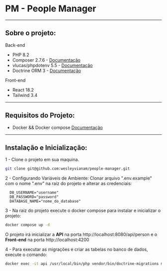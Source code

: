 # PM - People Manager

---
## Sobre o projeto:
Back-end
* PHP 8.2
* Composer 2.7.6 - [Documentação](https://getcomposer.org/doc/)
* vlucas/phpdotenv 5.5 - [Documentação](https://github.com/vlucas/phpdotenv)
* Doctrine ORM 3 - [Documentação](https://www.doctrine-project.org/)

Front-end
* React 18.2
* Tailwind 3.4

--- 
## Requisitos do Projeto:
 * Docker && Docker compose [Documentação](https://docs.docker.com/engine/install/) 

--- 
## Instalação e Inicialização:
1 - Clone o projeto em sua maquina.
```bash
git clone git@github.com:wesleyvianam/people-manager.git
```

2 - Configurando Variáveis de Ambiente: Clonar arquivo ".env.example" com o nome ".env" na raiz do projeto e alterar as credenciais:

      DB_USERNAME="username"
      DB_PASSWORD="password"
      DATABASE_NAME="nome_do_database"

3 - Na raiz do projeto execute o docker compose para instalar e inicializar o projeto:
```bash
docker compose up -d
```
O projeto irá inicializar a **API** na porta http://localhost:8080/api/person e o **Front-end** na porta http://localhost:4200

4 - Para executar as migrações e criar as tabelas no banco de dados, execute o comando:
```bash
docker exec -it api /usr/local/bin/php vendor/bin/doctrine-migrations migrations:migrate
```

